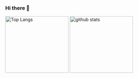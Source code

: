 ### Hi there 👋
<!-- 
[![Top Langs](https://github-readme-stats.vercel.app/api/top-langs/?username=tawichi
)](https://github.com/anuraghazra/github-readme-stats)

[![Anurag's GitHub stats](https://github-readme-stats.vercel.app/api?username=tawichi
)](https://github.com/anuraghazra/github-readme-stats)

[![GitHub Streak](https://github-readme-streak-stats.herokuapp.com/?user=tawichi
)](https://git.io/streak-stats)

-->

<p align="left"> 
  <img alt="Top Langs" height="180px" width="200px" src="https://github-readme-stats.vercel.app/api/top-langs/?username=tawichi" />
  <img alt="github stats" height="180px" width="200px" "src="https://github-readme-streak-stats.herokuapp.com/?user=tawichi" />
</p>

<!--
**tawichi/tawichi** is a ✨ _special_ ✨ repository because its `README.md` (this file) appears on your GitHub profile.

Here are some ideas to get you started:
[

- 🔭 I’m currently working on ...
- 🌱 I’m currently learning ...
- 👯 I’m looking to collaborate on ...
- 🤔 I’m looking for help with ...
- 💬 Ask me about ...
- 📫 How to reach me: ...
- 😄 Pronouns: ...
- ⚡ Fun fact: ...
-->
